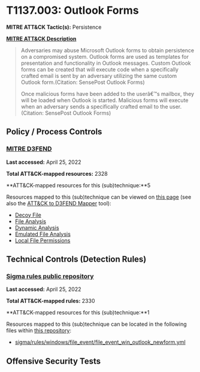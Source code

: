 # T1137.003: Outlook Forms
**MITRE ATT&CK Tactic(s):** Persistence

**[MITRE ATT&CK Description](https://attack.mitre.org/techniques/T1137/003)**
<blockquote>Adversaries may abuse Microsoft Outlook forms to obtain persistence on a compromised system. Outlook forms are used as templates for presentation and functionality in Outlook messages. Custom Outlook forms can be created that will execute code when a specifically crafted email is sent by an adversary utilizing the same custom Outlook form.(Citation: SensePost Outlook Forms)

Once malicious forms have been added to the userâ€™s mailbox, they will be loaded when Outlook is started. Malicious forms will execute when an adversary sends a specifically crafted email to the user.(Citation: SensePost Outlook Forms)</blockquote>
## Policy / Process Controls
### [MITRE D3FEND](https://d3fend.mitre.org/)
**Last accessed:** April 25, 2022

**Total ATT&CK-mapped resources:** 2328

**ATT&CK-mapped resources for this (sub)technique:**5

Resources mapped to this (sub)technique can be viewed on [this page](https://d3fend.mitre.org/) (see also the [ATT&CK to D3FEND Mapper](https://d3fend.mitre.org/tools/attack-mapper) tool):

* [Decoy File](https://d3fend.mitre.org/techniques/d3f:DecoyFile)
* [File Analysis](https://d3fend.mitre.org/techniques/d3f:FileAnalysis)
* [Dynamic Analysis](https://d3fend.mitre.org/techniques/d3f:DynamicAnalysis)
* [Emulated File Analysis](https://d3fend.mitre.org/techniques/d3f:EmulatedFileAnalysis)
* [Local File Permissions](https://d3fend.mitre.org/techniques/d3f:LocalFilePermissions)

## Technical Controls (Detection Rules)
### [Sigma rules public repository](https://github.com/SigmaHQ/sigma)
**Last accessed:** April 25, 2022

**Total ATT&CK-mapped rules:** 2330

**ATT&CK-mapped resources for this (sub)technique:**1

Resources mapped to this (sub)technique can be located in the following files within [this repository](https://github.com/SigmaHQ/sigma/tree/master/rules):

* [sigma/rules/windows/file_event/file_event_win_outlook_newform.yml](https://github.com/SigmaHQ/sigma/blob/master/rules/windows/file_event/file_event_win_outlook_newform.yml)


## Offensive Security Tests
